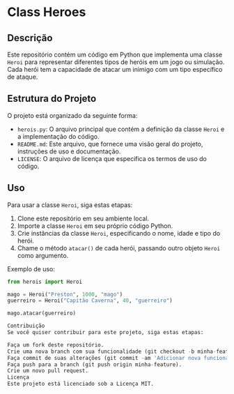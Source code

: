 # Class Heroes

## Descrição
Este repositório contém um código em Python que implementa uma classe `Heroi` para representar diferentes tipos de heróis em um jogo ou simulação. Cada herói tem a capacidade de atacar um inimigo com um tipo específico de ataque.

## Estrutura do Projeto
O projeto está organizado da seguinte forma:
- `herois.py`: O arquivo principal que contém a definição da classe `Heroi` e a implementação do código.
- `README.md`: Este arquivo, que fornece uma visão geral do projeto, instruções de uso e documentação.
- `LICENSE`: O arquivo de licença que especifica os termos de uso do código.

## Uso
Para usar a classe `Heroi`, siga estas etapas:
1. Clone este repositório em seu ambiente local.
2. Importe a classe `Heroi` em seu próprio código Python.
3. Crie instâncias da classe `Heroi`, especificando o nome, idade e tipo do herói.
4. Chame o método `atacar()` de cada herói, passando outro objeto `Heroi` como argumento.

Exemplo de uso:
```python
from herois import Heroi

mago = Heroi("Preston", 1000, "mago")
guerreiro = Heroi("Capitão Caverna", 40, "guerreiro")

mago.atacar(guerreiro)

Contribuição
Se você quiser contribuir para este projeto, siga estas etapas:

Faça um fork deste repositório.
Crie uma nova branch com sua funcionalidade (git checkout -b minha-feature).
Faça commit de suas alterações (git commit -am 'Adicionar nova funcionalidade').
Faça push para a branch (git push origin minha-feature).
Crie um novo pull request.
Licença
Este projeto está licenciado sob a Licença MIT.

